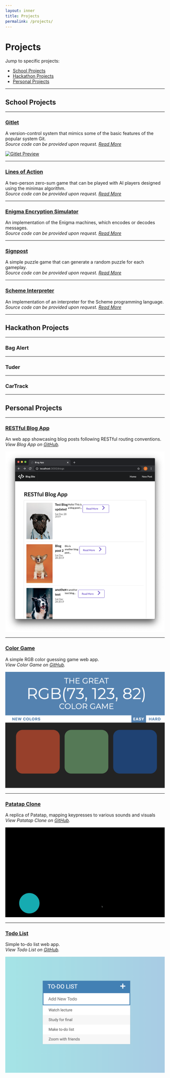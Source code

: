```yaml
---
layout: inner
title: Projects
permalink: /projects/
---
```

# Projects
Jump to specific projects:
- [School Projects](#school-projects) 
- [Hackathon Projects](#hackathon-projects) 
- [Personal Projects](#personal-projects)   


---
## School Projects

---
### [Gitlet](/gitlet)
A version-control system that mimics some of the basic features of the popular system Git.  
*Source code can be provided upon request. [Read More](/gitlet)*

[![Gitlet Preview](../img/preview/gitlet/preview.png)](/gitlet)

---
### [Lines of Action](/loa)
A two-person zero-sum game that can be played with AI players designed using the minimax algorithm.     
*Source code can be provided upon request. [Read More](/loa)*

<!-- add images -->

---
### [Enigma Encryption Simulator](/enigma)
An implementation of the Enigma machines, which encodes or decodes messages.    
*Source code can be provided upon request. [Read More](/enigma)*

<!-- add images -->

---
### [Signpost](/signpost)
A simple puzzle game that can generate a random puzzle for each gameplay.   
*Source code can be provided upon request. [Read More](/signpost)*

<!-- add images -->

--- 
### [Scheme Interpreter](/scheme)
An implementation of an interpreter for the Scheme programming language.    
*Source code can be provided upon request. [Read More](/scheme)*

<!-- add images -->

---
## Hackathon Projects
<!-- add hackathon projects -->

---
### Bag Alert   

---
### Tuder   

---
### CarTrack    

---
## Personal Projects

--- 
### [RESTful Blog App](https://github.com/jerillo/BlogApp)
An web app showcasing blog posts following RESTful routing conventions.     
*View Blog App on [GitHub](https://github.com/jerillo/BlogApp).*

![Blog App Preview](https://github.com/jerillo/BlogApp/raw/master/images/home.png)

---
### [Color Game](https://github.com/jerillo/ColorGame)
A simple RGB color guessing game web app.     
*View Color Game on [GitHub](https://github.com/jerillo/ColorGame).*

![Color Game Preview](https://github.com/jerillo/ColorGame/blob/master/images/easy_play.png?raw=true)

--- 
### [Patatap Clone](https://github.com/jerillo/PatatapClone)
A replica of Patatap, mapping keypresses to various sounds and visuals  
*View Patatap Clone on [GitHub](https://github.com/jerillo/PatatapClone).*

![Patatap Clone Preview](https://github.com/jerillo/PatatapClone/raw/master/preview.gif)

---
### [Todo List](https://github.com/jerillo/TodoList)
Simple to-do list web app.  
*View Todo List on [GitHub](https://github.com/jerillo/TodoList).*

![Todo List Preview](https://github.com/jerillo/TodoList/raw/master/images/add.png)
